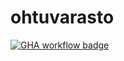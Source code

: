 # ohtuvarasto

[![GHA workflow badge](https://github.com/jaakkoset/ohtuvarasto/workflows/CI/badge.svg)](https://github.com/jaakkoset/ohtuvarasto/actions)
